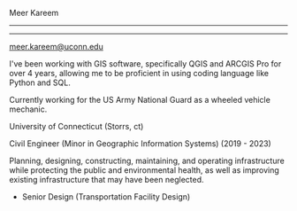 Meer Kareem

***

***
meer.kareem@uconn.edu

I've been working with GIS software, specifically QGIS and ARCGIS Pro for over 4 years, allowing me
to be proficient in using coding language like Python and SQL. 
 
Currently working for the US Army National Guard as a wheeled vehicle mechanic. 

University of Connecticut (Storrs, ct)

Civil Engineer (Minor in Geographic Information Systems) (2019 - 2023)

Planning, designing, constructing, maintaining, and operating infrastructure while protecting the public and 
environmental health, as well as improving existing infrastructure that may have been neglected.

- Senior Design (Transportation Facility Design)




